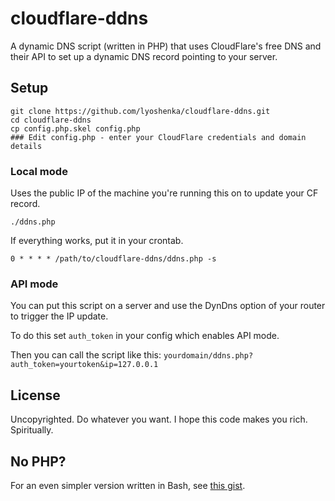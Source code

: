 # cloudflare-ddns

A dynamic DNS script (written in PHP) that uses CloudFlare's free DNS and their API to set up a dynamic DNS record pointing to your server.

## Setup

```
git clone https://github.com/lyoshenka/cloudflare-ddns.git
cd cloudflare-ddns
cp config.php.skel config.php
### Edit config.php - enter your CloudFlare credentials and domain details
```

### Local mode

Uses the public IP of the machine you're running this on to update your CF record.

```
./ddns.php
```

If everything works, put it in your crontab.

```
0 * * * * /path/to/cloudflare-ddns/ddns.php -s
``` 

### API mode

You can put this script on a server and use the DynDns option of your router to trigger the IP update.

To do this set ``auth_token`` in your config which enables API mode.

Then you can call the script like this: ``yourdomain/ddns.php?auth_token=yourtoken&ip=127.0.0.1``

## License

Uncopyrighted. Do whatever you want. I hope this code makes you rich. Spiritually.

## No PHP?

For an even simpler version written in Bash, see [this gist](https://gist.github.com/lyoshenka/6257440).

